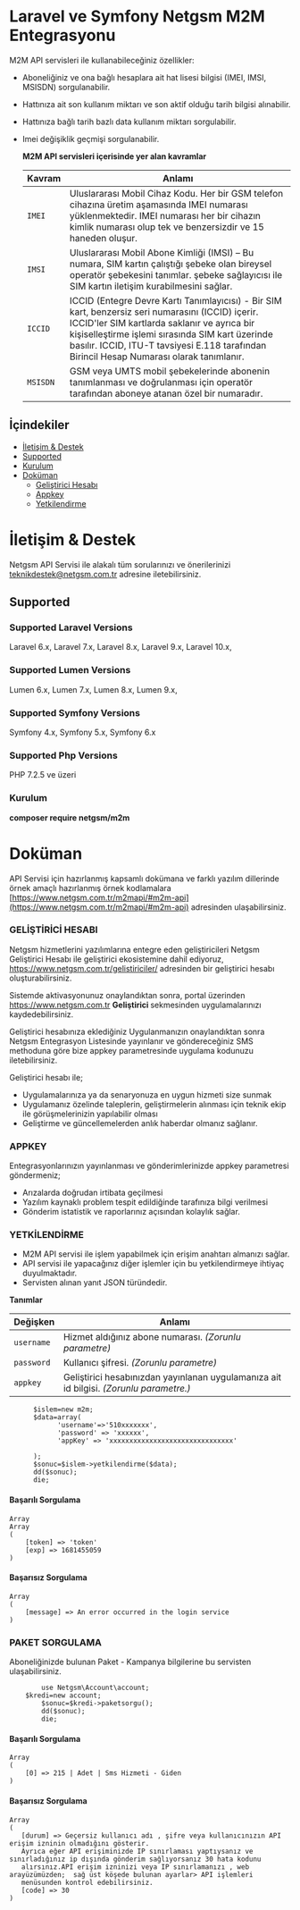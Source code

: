 
# Laravel ve Symfony Netgsm M2M Entegrasyonu

M2M API servisleri ile kullanabileceğiniz özellikler:  

<ul>
<li>
<p>Aboneliğiniz ve ona bağlı hesaplara ait hat lisesi bilgisi (IMEI, IMSI, MSISDN) sorgulanabilir.</p>
</li>
<li>
<p>Hattınıza ait son kullanım miktarı ve son aktif olduğu tarih bilgisi alınabilir.</p>
</li>
<li>
<p>Hattınıza bağlı tarih bazlı data kullanım miktarı sorgulabilir.</p>
</li>
<li>
<p>Imei değişiklik geçmişi sorgulanabilir.</p>
<p><strong> M2M API servisleri içerisinde yer alan kavramlar </strong></p>
<table>
<thead>
<tr>
<th>Kavram</th>
<th>Anlamı</th>
</tr>
</thead>
<tbody>
<tr>
<td><code>IMEI</code></td>
<td>Uluslararası Mobil Cihaz Kodu. Her bir GSM telefon cihazına üretim aşamasında IMEI numarası yüklenmektedir. IMEI numarası her bir cihazın kimlik numarası olup tek ve benzersizdir ve 15 haneden oluşur.</td>
</tr>
<tr>
<td><code>IMSI</code></td>
<td>Uluslararası Mobil Abone Kimliği (IMSI) – Bu numara, SIM kartın çalıştığı şebeke olan bireysel operatör şebekesini tanımlar. şebeke sağlayıcısı ile SIM kartın iletişim kurabilmesini sağlar.</td>
</tr>
<tr>
<td><code>ICCID</code></td>
<td>ICCID (Entegre Devre Kartı Tanımlayıcısı) - Bir SIM kart, benzersiz seri numarasını (ICCID) içerir. ICCID'ler SIM kartlarda saklanır ve ayrıca bir kişiselleştirme işlemi sırasında SIM kart üzerinde basılır. ICCID, ITU-T tavsiyesi E.118 tarafından Birincil Hesap Numarası olarak tanımlanır.</td>
</tr>
<tr>
<td><code>MSISDN</code></td>
<td>GSM veya UMTS mobil şebekelerinde abonenin tanımlanması ve doğrulanması için operatör tarafından aboneye atanan özel bir numaradır.</td>
</tr>
</tbody>
</table>
</li>
</ul>


## İçindekiler

- [İletişim & Destek](#i̇letişim--destek)
- [Supported](#supported)
- [Kurulum](#Kurulum)
- [Doküman](#doküman)
    - [Geliştirici Hesabı](#geli̇şti̇ri̇ci̇-hesabi)
    - [Appkey](#appkey)
    - [Yetkilendirme](#yetkilendirme)

# İletişim & Destek

 Netgsm API Servisi ile alakalı tüm sorularınızı ve önerilerinizi teknikdestek@netgsm.com.tr adresine iletebilirsiniz.
 
## Supported
### Supported Laravel Versions

Laravel 6.x, Laravel 7.x, Laravel 8.x, Laravel 9.x, Laravel 10.x, 
### Supported Lumen Versions

Lumen 6.x, Lumen 7.x, Lumen 8.x, Lumen 9.x, 

### Supported Symfony Versions

Symfony 4.x, Symfony 5.x, Symfony 6.x

### Supported Php Versions

PHP 7.2.5 ve üzeri

### Kurulum

<b>composer require netgsm/m2m</b>


# Doküman 

 API Servisi için hazırlanmış kapsamlı dokümana ve farklı yazılım dillerinde örnek amaçlı hazırlanmış örnek kodlamalara 
 [https://www.netgsm.com.tr/m2mapi/#m2m-api](https://www.netgsm.com.tr/m2mapi/#m2m-api) adresinden ulaşabilirsiniz.



 

### GELİŞTİRİCİ HESABI

<p>Netgsm hizmetlerini yazılımlarına entegre eden geliştiricileri  Netgsm Geliştirici Hesabı ile geliştirici ekosistemine dahil ediyoruz,  <a href="https://www.netgsm.com.tr/gelistiriciler/">https://www.netgsm.com.tr/gelistiriciler/</a> adresinden bir geliştirici hesabı oluşturabilirsiniz.</p>
<p>Sistemde aktivasyonunuz onaylandıktan sonra, portal üzerinden <a href="https://www.netgsm.com.tr">https://www.netgsm.com.tr</a> <strong> Geliştirici </strong> sekmesinden uygulamalarınızı kaydedebilirsiniz.</p>
<p>Geliştirici hesabınıza eklediğiniz Uygulanmanızın onaylandıktan sonra Netgsm Entegrasyon Listesinde yayınlanır ve göndereceğiniz SMS methoduna göre bize appkey parametresinde uygulama kodunuzu iletebilirsiniz.</p>
<p>Geliştirici hesabı ile;</p>
<ul>
<li>Uygulamalarınıza ya da senaryonuza en uygun hizmeti size sunmak</li>
<li>Uygulamanız özelinde taleplerin, geliştirmelerin alınması için teknik ekip ile görüşmelerinizin yapılabilir olması</li>
<li>Geliştirme ve güncellemelerden anlık haberdar olmanız
sağlanır.</li>
</ul> 

### APPKEY

<p>Entegrasyonlarınızın yayınlanması ve gönderimlerinizde appkey parametresi göndermeniz;</p>
<ul>
<li>Arızalarda doğrudan irtibata geçilmesi</li>
<li>Yazılım kaynaklı problem tespit edildiğinde tarafınıza bilgi verilmesi</li>
<li>Gönderim istatistik ve raporlarınız
açısından kolaylık sağlar.</li>
</ul>

### YETKİLENDİRME

<ul>
<li>M2M API servisi ile işlem yapabilmek için erişim anahtarı almanızı sağlar.</li>
<li>API servisi ile yapacağınız diğer işlemler için bu yetkilendirmeye ihtiyaç duyulmaktadır.</li>
<li>Servisten alınan yanıt JSON türündedir.</li>
</ul>
<b> Tanımlar </b>
<table>
<thead>
<tr>
<th>Değişken</th>
<th>Anlamı</th>
</tr>
</thead>
<tbody>
<tr>
<td><code>username</code></td>
<td>Hizmet aldığınız abone numarası. <em>(Zorunlu parametre)</em></td>
</tr>
<tr>
<td><code>password</code></td>
<td>Kullanıcı şifresi. <em>(Zorunlu parametre)</em></td>
</tr>
<tr>
<td><code>appkey</code></td>
<td>Geliştirici hesabınızdan yayınlanan uygulamanıza ait id bilgisi. <em>(Zorunlu parametre.)</em></td>
</tr>
</tbody>
</table>

```
      $islem=new m2m;
      $data=array(
            'username'=>'510xxxxxxx',
            'password' => 'xxxxxx',
            'appKey' => 'xxxxxxxxxxxxxxxxxxxxxxxxxxxxxxx'

      );
      $sonuc=$islem->yetkilendirme($data);
      dd($sonuc);
      die;
``` 
#### Başarılı Sorgulama

```
Array
Array
(
    [token] => 'token'
    [exp] => 1681455059
)

```
#### Başarısız Sorgulama

```
Array
(
    [message] => An error occurred in the login service
)

```

### PAKET SORGULAMA

Aboneliğinizde bulunan Paket - Kampanya bilgilerine bu servisten ulaşabilirsiniz.  

```
        use Netgsm\Account\account;
	$kredi=new account;
     	$sonuc=$kredi->paketsorgu();
       	dd($sonuc);
        die;
``` 

#### Başarılı Sorgulama

```
Array
(
    [0] => 215 | Adet | Sms Hizmeti - Giden
)

```

#### Başarısız Sorgulama

```
Array
(
   [durum] => Geçersiz kullanıcı adı , şifre veya kullanıcınızın API erişim izninin olmadığını gösterir.  
   Ayrıca eğer API erişiminizde IP sınırlaması yaptıysanız ve sınırladığınız ip dışında gönderim sağlıyorsanız 30 hata kodunu  
   alırsınız.API erişim izninizi veya IP sınırlamanızı , web arayüzümüzden;  sağ üst köşede bulunan ayarlar> API işlemleri   
   menüsunden kontrol edebilirsiniz.
   [code] => 30
)

```

